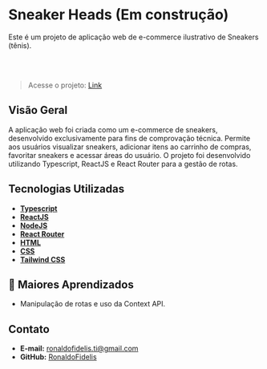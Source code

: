 # Sneaker Heads (Em construção)

Este é um projeto de aplicação web de e-commerce ilustrativo de Sneakers (tênis).

<br>

<br>

> Acesse o projeto: <a href="https://shop-cart-9cuo.vercel.app/" target="_blank">Link</a>

## Visão Geral

A aplicação web foi criada como um e-commerce de sneakers, desenvolvido exclusivamente para fins de comprovação técnica. Permite aos usuários visualizar sneakers, adicionar itens ao carrinho de compras, favoritar sneakers e acessar áreas do usuário. O projeto foi desenvolvido utilizando Typescript, ReactJS e React Router para a gestão de rotas.

## Tecnologias Utilizadas

- **[Typescript](https://www.typescriptlang.org/)**
- **[ReactJS](https://react.dev/)**
- **[NodeJS](https://nodejs.org/en)**
- **[React Router](https://reactrouter.com/en/main)**
- **[HTML](https://developer.mozilla.org/pt-BR/docs/Web/HTML)**
- **[CSS](https://developer.mozilla.org/pt-BR/docs/Web/CSS)**
- **[Tailwind CSS](https://tailwindcss.com/)**

## 📝 Maiores Aprendizados

- Manipulação de rotas e uso da Context API.

## Contato

- **E-mail:** [ronaldofidelis.ti@gmail.com](mailto:ronaldofidelis.ti@gmail.com)
- **GitHub:** [RonaldoFidelis](https://github.com/RonaldoFidelis)
